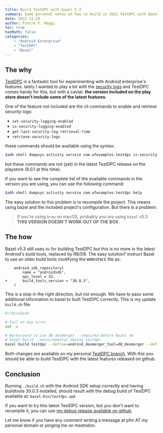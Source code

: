```yaml
---
title: Build TestDPC with bazel 5.3
summary: Some personal notes on how to build in 2022 TestDPC with Bazel 5.3
date: 2022-11-20
author: Pietro F. Maggi
toc: true
hasMath: false 
categories:
    - "Android Enterprise"
    - "TestDPC"
    - "Bazel"
---
```



## The why

[TestDPC][0] is a fantastic tool for experimenting with Android enterprise's features. lately I wanted to play a bit with the [security logs][1] and TestDPC comes handy for this, but with a caviat: **the version included on the play store doesn't include some of the latest features**.

One of the feature not included are the cli commands to enable and retrieve security logs:

- `set-security-logging-enabled`
- `is-security-logging-enabled`
- `get-last-security-log-retrieval-time`
- `retrieve-security-logs`

these commands should be available using the syntax:

```bash
$adb shell dumpsys activity service com.afwsamples.testdpc is-security-logging-enabled
```

but these commands are not (yet) in the latest TestDPC release on the playstore (8.0.1 at this time).

If you want to see the complete list of the available commands in the version you are using, you can use the following command:

```bash
$adb shell dumpsys activity service com.afwsamples.testdpc help
```

The easy solution to this problem is to recompile the project. This means using bazel and the included project's configuration. But there is a problem:  
> If you're using `brew` on macOS, probably you are using `bazel` v5.3  
> **THIS VERSION DOESN'T WORK OUT OF THE BOX**.

## The how

Bazel v5.3 still uses `dx` for building TestDPC but this is no more in the latest Android's build tools, replaced by R8/D8. The easy solution? instruct Bazel to use an older build tools modifying the `WORKSPACE` file as:

```udiff
    android_sdk_repository(
        name = "androidsdk",
        api_level = 33,
+       build_tools_version = "30.0.3",
    )
```

This is a step in the right direction, but not enough. We have to pass some additional information to bazel to built TestDPC correctly. This is my update `build.sh` file:

```bash
#!/bin/bash

# Fail on any error.
set -e

# Workaround to use d8 dexmerger - required before Bazel v6
# bazel build --noincremental_dexing testdpc
bazel build testdpc --define=android_dexmerger_tool=d8_dexmerger --define=android_incremental_dexing_tool=d8_dexbuilder --nouse_workers_with_dexbuilder --define=android_standalone_dexing_tool=d8_compat_dx --experimental_use_dex_splitter_for_incremental_dexing --incremental_dexing=true
````

Both changes are available on my personal [TestDPC branch][2]. With this you should be able to build TestDPC with the latest features released on github.

## Conclusion

Running `./build.sh` with the Android SDK setup correctly and having buildtools 30.0.3 installed, should result with the debug build of TestDPC available at: `bazel-bin/testdpc.apk`

If you want to try this latest TestDPC version, but you don't want to recompile it, you can use [my debug release available on github][3].

Let me know if you have any comment writing a message at pfm AT my personal domain or pinging me on mastodon.

[0]: https://github.com/googlesamples/android-testdpc.git
[1]: https://developer.android.com/work/dpc/security#log_enterprise_device_activity
[2]: https://github.com/pfmaggi/android-testdpc/tree/pfm/updates
[3]: https://github.com/pfmaggi/android-testdpc/releases/tag/20221116
